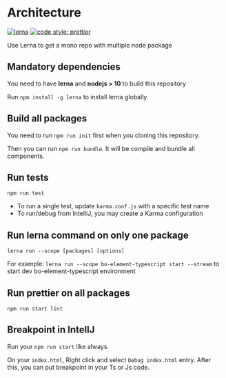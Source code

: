 # Architecture

[![lerna](https://img.shields.io/badge/maintained%20with-lerna-cc00ff.svg)](https://lerna.js.org/)
[![code style: prettier](https://img.shields.io/badge/code_style-prettier-ff69b4.svg?style=flat-square)](https://github.com/prettier/prettier)

Use Lerna to get a mono repo with multiple node package

## Mandatory dependencies

You need to have **lerna** and **nodejs > 10** to build this repository

Run `npm install -g lerna` to install lerna globally
    

## Build all packages

You need to run `npm run init` first when you cloning this repository.

Then you can run `npm run bundle`. It will be compile and bundle all components.
    
## Run tests

    npm run test
    
- To run a single test, update `karma.conf.js` with a specific test name
- To run/debug from IntelliJ, you may create a Karma configuration

    
## Run lerna command on only one package

    lerna run --scope [packages] [options]
    
For example: `lerna run --scope bo-element-typescript start --stream` to start dev bo-element-typescript environment
    
    
## Run prettier on all packages

    npm run start lint
    
    
## Breakpoint in IntellJ

Run your `npm run start` like always.

On your `index.html`, Right click and select `Debug index.html` entry. After this, you can put breakpoint in your Ts or Js code.

<!-- Comments on purpose
   ## Publish
   
   To make this module available on npm registry, run:
    
       npm publish
       
   To unpublished a version run:
   
       npm unpublish <package>@<version>
   
   ## Release
   
   To release a new version on this component, run this following command:
   
       npm run release -- major|minor|patch
       
   During development phase, you can run 
   
       npm run release -- <suffix>
-->